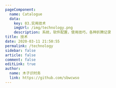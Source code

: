 ```yaml
---
pageComponent: 
  name: Catalogue
  data: 
    key: 03.实用技术
    imgUrl: /img/technology.png
    description: 系统，软件配置，使用技巧，各种折腾记录
title: 技术
date: 2020-03-11 21:50:55
permalink: /technology
sidebar: false
article: false
comment: false
editLink: true
author: 
  name: 木子识时务
  link: https://github.com/sbwcwso
---
```

